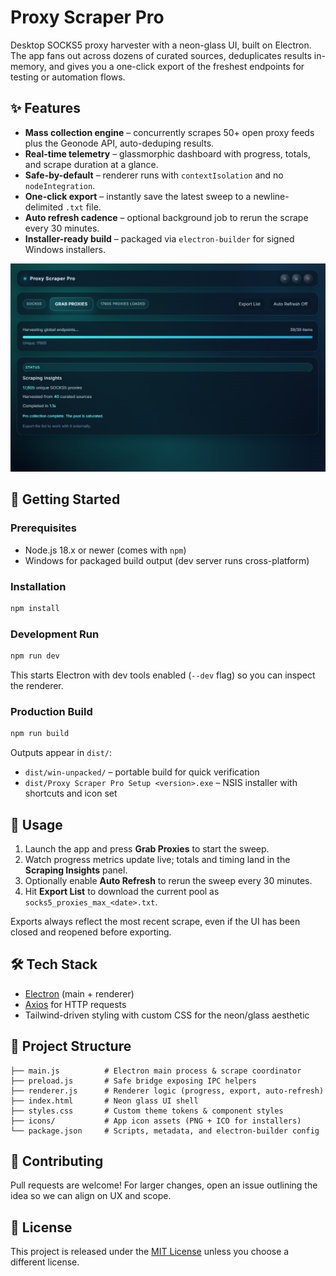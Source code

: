 # Proxy Scraper Pro

Desktop SOCKS5 proxy harvester with a neon-glass UI, built on Electron.  
The app fans out across dozens of curated sources, deduplicates results in-memory, and gives you a one-click export of the freshest endpoints for testing or automation flows.

## ✨ Features

- **Mass collection engine** – concurrently scrapes 50+ open proxy feeds plus the Geonode API, auto-deduping results.
- **Real-time telemetry** – glassmorphic dashboard with progress, totals, and scrape duration at a glance.
- **Safe-by-default** – renderer runs with `contextIsolation` and no `nodeIntegration`.
- **One-click export** – instantly save the latest sweep to a newline-delimited `.txt` file.
- **Auto refresh cadence** – optional background job to rerun the scrape every 30 minutes.
- **Installer-ready build** – packaged via `electron-builder` for signed Windows installers.

 ![Proxy Scraper Pro UI](docs/screenshot.png)

## 🚀 Getting Started

### Prerequisites

- Node.js 18.x or newer (comes with `npm`)
- Windows for packaged build output (dev server runs cross-platform)

### Installation

```bash
npm install
```

### Development Run

```bash
npm run dev
```

This starts Electron with dev tools enabled (`--dev` flag) so you can inspect the renderer.

### Production Build

```bash
npm run build
```

Outputs appear in `dist/`:

- `dist/win-unpacked/` – portable build for quick verification
- `dist/Proxy Scraper Pro Setup <version>.exe` – NSIS installer with shortcuts and icon set

## 🧭 Usage

1. Launch the app and press **Grab Proxies** to start the sweep.
2. Watch progress metrics update live; totals and timing land in the **Scraping Insights** panel.
3. Optionally enable **Auto Refresh** to rerun the sweep every 30 minutes.
4. Hit **Export List** to download the current pool as `socks5_proxies_max_<date>.txt`.

Exports always reflect the most recent scrape, even if the UI has been closed and reopened before exporting.

## 🛠 Tech Stack

- [Electron](https://electronjs.org/) (main + renderer)
- [Axios](https://axios-http.com/) for HTTP requests
- Tailwind-driven styling with custom CSS for the neon/glass aesthetic

## 📁 Project Structure

```
├── main.js          # Electron main process & scrape coordinator
├── preload.js       # Safe bridge exposing IPC helpers
├── renderer.js      # Renderer logic (progress, export, auto-refresh)
├── index.html       # Neon glass UI shell
├── styles.css       # Custom theme tokens & component styles
├── icons/           # App icon assets (PNG + ICO for installers)
└── package.json     # Scripts, metadata, and electron-builder config
```

## 🤝 Contributing

Pull requests are welcome! For larger changes, open an issue outlining the idea so we can align on UX and scope.

## 📄 License

This project is released under the [MIT License](LICENSE) unless you choose a different license.

